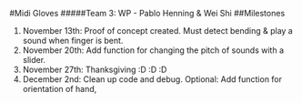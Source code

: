 #Midi Gloves
#####Team 3: WP - Pablo Henning & Wei Shi
##Milestones

1. November 13th: Proof of concept created. Must detect bending & play a sound when finger is bent.
2. November 20th: Add function for changing the pitch of sounds with a slider.
3. November 27th: Thanksgiving :D :D :D
4. December 2nd: Clean up code and debug. Optional: Add function for orientation of hand, 
